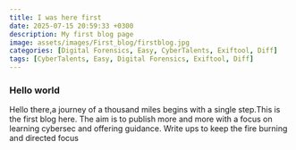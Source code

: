 ```yaml
---
title: I was here first
date: 2025-07-15 20:59:33 +0300
description: My first blog page 
image: assets/images/First_blog/firstblog.jpg
categories: [Digital Forensics, Easy, CyberTalents, Exiftool, Diff]
tags: [CyberTalents, Easy, Digital Forensics, Exiftool, Diff]
---
```

### Hello world
Hello there,a journey of a thousand miles begins with a single step.This is the first blog here.
The aim is to publish more and more with a focus on learning cybersec and offering guidance.
Write ups to keep the fire burning and directed focus
